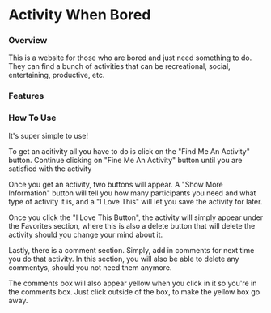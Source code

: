 # Activity When Bored  

### Overview 
This is a website for those who are bored and just need something to do. They can find a bunch of activities that can be recreational, social, entertaining, productive, etc. 

### Features 


### How To Use 

It's super simple to use! 

To get an acitivity all you have to do is click on the "Find Me An Activity" button. Continue clicking on "Fine Me An Activity" button until you are satisfied with the activity 

Once you get an activity, two buttons will appear. A "Show More Information" button will tell you how many participants you need and what type of activity it is, and a "I Love This" will let you save the activity for later. 


Once you click the "I Love This Button", the activity will simply appear under the Favorites section, where this is also a delete button that will delete the activity should you change your mind about it. 


Lastly, there is a comment section. Simply, add in comments for next time you do that activity. In this section, you will also be able to delete any commentys, should you not need them anymore. 


The comments box will also appear yellow when you click in it so you're in the comments box. Just click outside of the box, to make the yellow box go away. 



